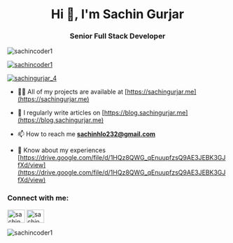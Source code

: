 <h1 align="center">Hi 👋, I'm Sachin Gurjar</h1>
<h3 align="center">Senior Full Stack Developer</h3>

<p align="left"> <img src="https://komarev.com/ghpvc/?username=sachincoder1&label=Profile%20views&color=0e75b6&style=flat" alt="sachincoder1" /> </p>

<p align="left"> <a href="https://github.com/ryo-ma/github-profile-trophy"><img src="https://github-profile-trophy.vercel.app/?username=sachincoder1" alt="sachincoder1" /></a> </p>

<p align="left"> <a href="https://twitter.com/sachingurjar_4" target="blank"><img src="https://img.shields.io/twitter/follow/sachingurjar_4?logo=twitter&style=for-the-badge" alt="sachingurjar_4" /></a> </p>

- 👨‍💻 All of my projects are available at [https://sachingurjar.me](https://sachingurjar.me)

- 📝 I regularly write articles on [https://blog.sachingurjar.me](https://blog.sachingurjar.me)

- 📫 How to reach me **sachinhlo232@gmail.com**

- 📄 Know about my experiences [https://drive.google.com/file/d/1HQz8QWG_qEnuupfzsQ9AE3JEBK3GJfXd/view](https://drive.google.com/file/d/1HQz8QWG_qEnuupfzsQ9AE3JEBK3GJfXd/view)

<h3 align="left">Connect with me:</h3>
<p align="left">
<a href="https://twitter.com/sachingurjar_4" target="blank"><img align="center" src="https://raw.githubusercontent.com/rahuldkjain/github-profile-readme-generator/master/src/images/icons/Social/twitter.svg" alt="sachingurjar_4" height="30" width="40" /></a>
<a href="https://linkedin.com/in/sachingurjar" target="blank"><img align="center" src="https://raw.githubusercontent.com/rahuldkjain/github-profile-readme-generator/master/src/images/icons/Social/linked-in-alt.svg" alt="sachingurjar" height="30" width="40" /></a>
</p>

<p><img align="center" src="https://github-readme-stats.vercel.app/api/top-langs?username=sachincoder1&show_icons=true&locale=en&layout=compact" alt="sachincoder1" /></p>
